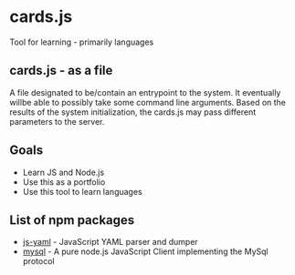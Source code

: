 # cards.js

Tool for learning - primarily languages

## cards.js - as a file

A file designated to be/contain an entrypoint to the system. It eventually willbe able to possibly take some command line arguments. Based on the results of the system initialization, the cards.js may pass different parameters to the server.

## Goals

* Learn JS and Node.js
* Use this as a portfolio
* Use this tool to learn languages

## List of npm packages

* [js-yaml](https://github.com/nodeca/js-yaml) - JavaScript YAML parser and dumper
* [mysql](https://github.com/mysqljs/mysql) - A pure node.js JavaScript Client implementing the MySql protocol
